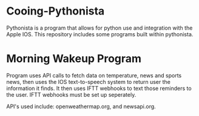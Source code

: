 # Cooing-Pythonista

Pythonista is a program that allows for python use and integration with the Apple IOS. This repository includes some programs built within pythonista.

# Morning Wakeup Program

Program uses API calls to fetch data on temperature, news and sports news, then uses the IOS text-to-speech system to return user the information it finds. It then uses IFTT webhooks to text those reminders to the user. IFTT webhooks must be set up seperately.

API's used include: openweathermap.org, and newsapi.org. 



